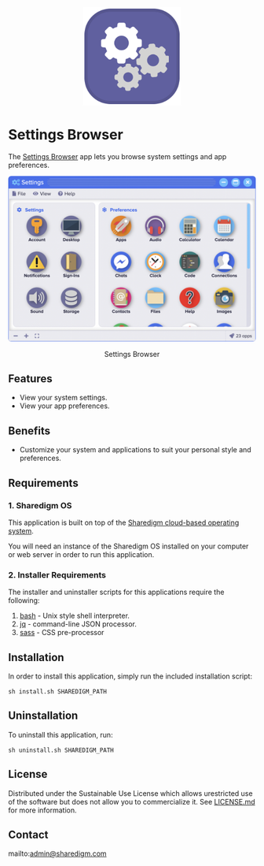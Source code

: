 <p align="center" style="text-align:center">
	<img src="images/icons/logo.svg" width="200">
</p>

# Settings Browser

The [Settings Browser](https://www.sharedigm.com/#apps/settings-browser) app lets you browse system settings and app preferences.

<p align="center" style="text-align:center">
	<img src="images/info/settings-browser.png" width="720" style="border-radius:6px" />
	<div align="center">Settings Browser</div>
</p>

## Features

- View your system settings.
- View your app preferences.

## Benefits

- Customize your system and applications to suit your personal style and preferences.

## Requirements

### 1. Sharedigm OS

This application is built on top of the [Sharedigm cloud-based operating system](https://github.com/Sharedigm/SharedigmOS).

You will need an instance of the Sharedigm OS installed on your computer or web server in order to run this application.

### 2. Installer Requirements

The installer and uninstaller scripts for this applications require the following:

1. [bash](https://en.wikipedia.org/wiki/Bash_(Unix_shell)) - Unix style shell interpreter. 
2. [jq](https://jqlang.github.io/jq/) - command-line JSON processor. 
2. [sass](https://sass-lang.com) - CSS pre-processor

## Installation

In order to install this application, simply run the included installation script:

```
sh install.sh SHAREDIGM_PATH
```

## Uninstallation

To uninstall this application, run:

```
sh uninstall.sh SHAREDIGM_PATH
```

<!-- LICENSE -->
## License

Distributed under the Sustainable Use License which allows urestricted use of the software but does not allow you to commercialize it. See [LICENSE.md](LICENSE.md) for more information.

<!-- CONTACT -->
## Contact

mailto:admin@sharedigm.com